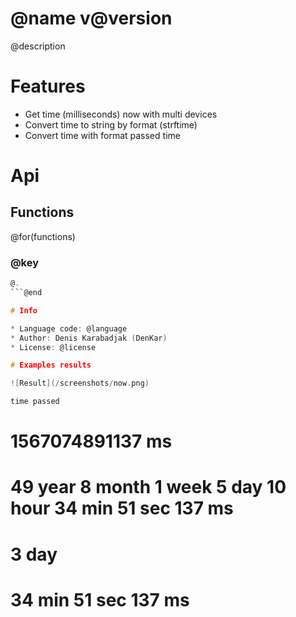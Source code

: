@name v@version
============================
@description

# Features

* Get time (milliseconds) now with multi devices
* Convert time to string by format (strftime)
* Convert time with format passed time

# Api

## Functions
@for(functions)
### @key
```C
@.
```@end

# Info

* Language code: @language
* Author: Denis Karabadjak (DenKar)
* License: @license

# Examples results

![Result](/screenshots/now.png)

time passed
```
# 1567074891137 ms
# 49 year 8 month 1 week 5 day 10 hour 34 min 51 sec 137 ms
# 3 day
# 34 min 51 sec 137 ms
```
